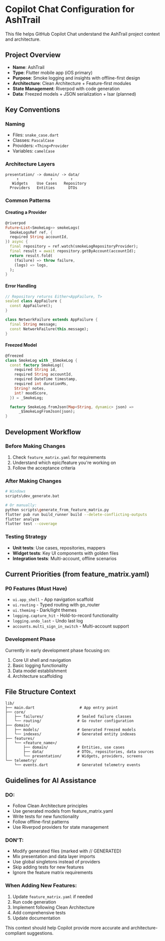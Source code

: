 # Copilot Chat Configuration for AshTrail

This file helps GitHub Copilot Chat understand the AshTrail project context and architecture.

## Project Overview
- **Name**: AshTrail
- **Type**: Flutter mobile app (iOS primary)
- **Purpose**: Smoke logging and insights with offline-first design
- **Architecture**: Clean Architecture + Feature-first modules
- **State Management**: Riverpod with code generation
- **Data**: Freezed models + JSON serialization + Isar (planned)

## Key Conventions

### Naming
- Files: `snake_case.dart`
- Classes: `PascalCase`
- Providers: `<Thing>Provider`
- Variables: `camelCase`

### Architecture Layers
```
presentation/ -> domain/ -> data/
     ↑              ↑        ↑
   Widgets    Use Cases   Repository
  Providers   Entities      DTOs
```

### Common Patterns

#### Creating a Provider
```dart
@riverpod
Future<List<SmokeLog>> smokeLogs(
  SmokeLogsRef ref, {
  required String accountId,
}) async {
  final repository = ref.watch(smokeLogRepositoryProvider);
  final result = await repository.getByAccount(accountId);
  return result.fold(
    (failure) => throw failure,
    (logs) => logs,
  );
}
```

#### Error Handling
```dart
// Repository returns Either<AppFailure, T>
sealed class AppFailure {
  const AppFailure();
}

class NetworkFailure extends AppFailure {
  final String message;
  const NetworkFailure(this.message);
}
```

#### Freezed Model
```dart
@freezed
class SmokeLog with _$SmokeLog {
  const factory SmokeLog({
    required String id,
    required String accountId,
    required DateTime timestamp,
    required int durationMs,
    String? notes,
    int? moodScore,
  }) = _SmokeLog;

  factory SmokeLog.fromJson(Map<String, dynamic> json) =>
      _$SmokeLogFromJson(json);
}
```

## Development Workflow

### Before Making Changes
1. Check `feature_matrix.yaml` for requirements
2. Understand which epic/feature you're working on
3. Follow the acceptance criteria

### After Making Changes
```bash
# Windows
scripts\dev_generate.bat

# Or manually:
python scripts\generate_from_feature_matrix.py
flutter pub run build_runner build --delete-conflicting-outputs
flutter analyze
flutter test --coverage
```

### Testing Strategy
- **Unit tests**: Use cases, repositories, mappers
- **Widget tests**: Key UI components with golden files
- **Integration tests**: Multi-account, offline scenarios

## Current Priorities (from feature_matrix.yaml)

### P0 Features (Must Have)
- `ui.app_shell` - App navigation scaffold
- `ui.routing` - Typed routing with go_router
- `ui.theming` - Dark/light themes
- `logging.capture_hit` - Hold-to-record functionality
- `logging.undo_last` - Undo last log
- `accounts.multi_sign_in_switch` - Multi-account support

### Development Phase
Currently in early development phase focusing on:
1. Core UI shell and navigation
2. Basic logging functionality
3. Data model establishment
4. Architecture scaffolding

## File Structure Context
```
lib/
├── main.dart                    # App entry point
├── core/
│   ├── failures/               # Sealed failure classes
│   └── routing/                # Go router configuration
├── domain/
│   ├── models/                 # Generated Freezed models
│   └── indexes/                # Generated entity indexes
├── features/
│   └── <feature_name>/
│       ├── domain/             # Entities, use cases
│       ├── data/               # DTOs, repositories, data sources
│       └── presentation/       # Widgets, providers, screens
└── telemetry/
    └── events.dart             # Generated telemetry events
```

## Guidelines for AI Assistance

### DO:
- Follow Clean Architecture principles
- Use generated models from feature_matrix.yaml
- Write tests for new functionality
- Follow offline-first patterns
- Use Riverpod providers for state management

### DON'T:
- Modify generated files (marked with // GENERATED)
- Mix presentation and data layer imports
- Use global singletons instead of providers
- Skip adding tests for new features
- Ignore the feature matrix requirements

### When Adding New Features:
1. Update `feature_matrix.yaml` if needed
2. Run code generation
3. Implement following Clean Architecture
4. Add comprehensive tests
5. Update documentation

This context should help Copilot provide more accurate and architecture-compliant suggestions.
